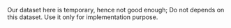 Our dataset here is temporary, hence not good enough; Do not depends on this dataset. Use it only for implementation purpose.